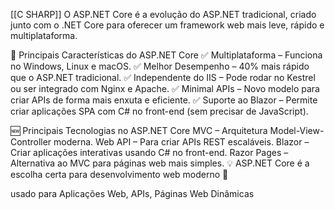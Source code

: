 [[C SHARP]]
O ASP.NET Core é a evolução do ASP.NET tradicional, criado junto com o .NET Core para oferecer um framework web mais leve, rápido e multiplataforma.

📌 Principais Características do ASP.NET Core
✅ Multiplataforma – Funciona no Windows, Linux e macOS.
✅ Melhor Desempenho – 40% mais rápido que o ASP.NET tradicional.
✅ Independente do IIS – Pode rodar no Kestrel ou ser integrado com Nginx e Apache.
✅ Minimal APIs – Novo modelo para criar APIs de forma mais enxuta e eficiente.
✅ Suporte ao Blazor – Permite criar aplicações SPA com C# no front-end (sem precisar de JavaScript).

🆕 Principais Tecnologias no ASP.NET Core
MVC – Arquitetura Model-View-Controller moderna.
Web API – Para criar APIs REST escaláveis.
Blazor – Criar aplicações interativas usando C# no front-end.
Razor Pages – Alternativa ao MVC para páginas web mais simples.
💡 ASP.NET Core é a escolha certa para desenvolvimento web moderno 🚀

usado para Aplicações Web, APIs, Páginas Web Dinâmicas